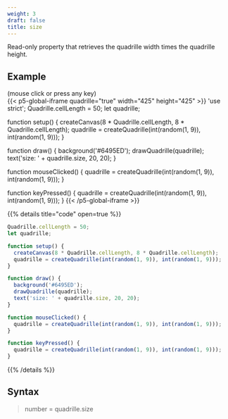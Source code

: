 ```yaml
---
weight: 3
draft: false
title: size
---
```


Read-only property that retrieves the quadrille width times the quadrille height.

## Example

(mouse click or press any key)  
{{< p5-global-iframe quadrille="true" width="425" height="425" >}}
'use strict';
Quadrille.cellLength = 50;
let quadrille;

function setup() {
  createCanvas(8 * Quadrille.cellLength, 8 * Quadrille.cellLength);
  quadrille = createQuadrille(int(random(1, 9)), int(random(1, 9)));
}

function draw() {
  background('#6495ED');
  drawQuadrille(quadrille);
  text('size: ' + quadrille.size, 20, 20);
}

function mouseClicked() {
  quadrille = createQuadrille(int(random(1, 9)), int(random(1, 9)));
}

function keyPressed() {
  quadrille = createQuadrille(int(random(1, 9)), int(random(1, 9)));
}
{{< /p5-global-iframe >}}

{{% details title="code" open=true %}}
```js
Quadrille.cellLength = 50;
let quadrille;

function setup() {
  createCanvas(8 * Quadrille.cellLength, 8 * Quadrille.cellLength);
  quadrille = createQuadrille(int(random(1, 9)), int(random(1, 9)));
}

function draw() {
  background('#6495ED');
  drawQuadrille(quadrille);
  text('size: ' + quadrille.size, 20, 20);
}

function mouseClicked() {
  quadrille = createQuadrille(int(random(1, 9)), int(random(1, 9)));
}

function keyPressed() {
  quadrille = createQuadrille(int(random(1, 9)), int(random(1, 9)));
}
```
{{% /details %}}

## Syntax

> number = quadrille.size